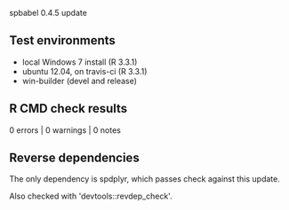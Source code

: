 spbabel 0.4.5 update

## Test environments
* local Windows 7 install (R 3.3.1)
* ubuntu 12.04, on travis-ci (R 3.3.1)
* win-builder (devel and release)

## R CMD check results

0 errors | 0 warnings | 0 notes

## Reverse dependencies

The only dependency is spdplyr, which passes check against this update. 

Also checked with 'devtools::revdep_check'. 
